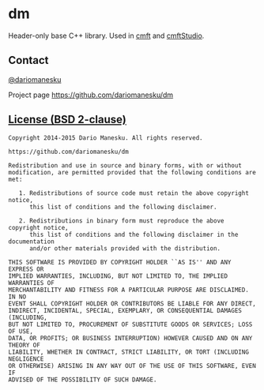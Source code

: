 dm
==

Header-only base C++ library. Used in [cmft](https://github.com/dariomanesku/cmft) and [cmftStudio](https://github.com/dariomanesku/cmftStudio).

Contact
-------

[@dariomanesku](https://twitter.com/dariomanesku)

Project page
https://github.com/dariomanesku/dm

[License (BSD 2-clause)](https://github.com/dariomanesku/dm/blob/master/LICENSE)
-----------------------------------------------------------------------------

    Copyright 2014-2015 Dario Manesku. All rights reserved.

    https://github.com/dariomanesku/dm

    Redistribution and use in source and binary forms, with or without
    modification, are permitted provided that the following conditions are met:

       1. Redistributions of source code must retain the above copyright notice,
          this list of conditions and the following disclaimer.

       2. Redistributions in binary form must reproduce the above copyright notice,
          this list of conditions and the following disclaimer in the documentation
          and/or other materials provided with the distribution.

    THIS SOFTWARE IS PROVIDED BY COPYRIGHT HOLDER ``AS IS'' AND ANY EXPRESS OR
    IMPLIED WARRANTIES, INCLUDING, BUT NOT LIMITED TO, THE IMPLIED WARRANTIES OF
    MERCHANTABILITY AND FITNESS FOR A PARTICULAR PURPOSE ARE DISCLAIMED. IN NO
    EVENT SHALL COPYRIGHT HOLDER OR CONTRIBUTORS BE LIABLE FOR ANY DIRECT,
    INDIRECT, INCIDENTAL, SPECIAL, EXEMPLARY, OR CONSEQUENTIAL DAMAGES (INCLUDING,
    BUT NOT LIMITED TO, PROCUREMENT OF SUBSTITUTE GOODS OR SERVICES; LOSS OF USE,
    DATA, OR PROFITS; OR BUSINESS INTERRUPTION) HOWEVER CAUSED AND ON ANY THEORY OF
    LIABILITY, WHETHER IN CONTRACT, STRICT LIABILITY, OR TORT (INCLUDING NEGLIGENCE
    OR OTHERWISE) ARISING IN ANY WAY OUT OF THE USE OF THIS SOFTWARE, EVEN IF
    ADVISED OF THE POSSIBILITY OF SUCH DAMAGE.
